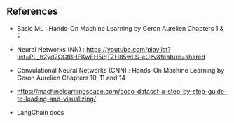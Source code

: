 ## References
* Basic ML : Hands-On Machine Learning by Geron Aurelien 
           Chapters 1 & 2
           
* Neural Networks (NN) : https://youtube.com/playlist?list=PL_h2yd2CGtBHEKwEH5iqTZH85wLS-eUzv&feature=shared

* Convulational Neural Networks (CNN) : Hands-On Machine Learning by Geron Aurelien 
                                      Chapters 10, 11 and 14
* https://machinelearningspace.com/coco-dataset-a-step-by-step-guide-to-loading-and-visualizing/
* LangChain docs

